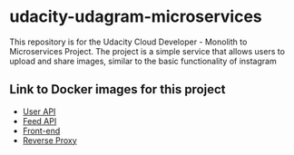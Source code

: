# udacity-udagram-microservices

This repository is for the Udacity Cloud Developer - Monolith to Microservices Project.
The project is a simple service that allows users to upload and share images, similar to the basic functionality of instagram

## Link to Docker images for this project

- [User API](https://hub.docker.com/repository/docker/pdjordaan/udacity-restapi-user)
- [Feed API](https://hub.docker.com/repository/docker/pdjordaan/udacity-restapi-feed)
- [Front-end](https://hub.docker.com/repository/docker/pdjordaan/udacity-frontend)
- [Reverse Proxy](https://hub.docker.com/repository/docker/pdjordaan/udacity-reverseproxy)
